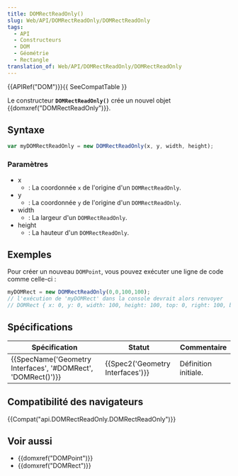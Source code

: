```yaml
---
title: DOMRectReadOnly()
slug: Web/API/DOMRectReadOnly/DOMRectReadOnly
tags:
  - API
  - Constructeurs
  - DOM
  - Géométrie
  - Rectangle
translation_of: Web/API/DOMRectReadOnly/DOMRectReadOnly
---
```

{{APIRef("DOM")}}{{ SeeCompatTable }}

Le constructeur **`DOMRectReadOnly()`** crée un nouvel objet {{domxref("DOMRectReadOnly")}}.

## Syntaxe

```js
var myDOMRectReadOnly = new DOMRectReadOnly(x, y, width, height);
```

### Paramètres

- x
  - : La coordonnée `x` de l'origine d'un `DOMRectReadOnly`.
- y
  - : La coordonnée `y` de l'origine d'un `DOMRectReadOnly`.
- width
  - : La largeur d'un `DOMRectReadOnly`.
- height
  - : La hauteur d'un `DOMRectReadOnly`.

## Exemples

Pour créer un nouveau `DOMPoint`, vous pouvez exécuter une ligne de code comme celle-ci :

```js
myDOMRect = new DOMRectReadOnly(0,0,100,100);
// l'exécution de 'myDOMRect' dans la console devrait alors renvoyer
// DOMRect { x: 0, y: 0, width: 100, height: 100, top: 0, right: 100, bottom: 100, left: 0 }
```

## Spécifications

| Spécification                                                                    | Statut                                       | Commentaire          |
| -------------------------------------------------------------------------------- | -------------------------------------------- | -------------------- |
| {{SpecName('Geometry Interfaces', '#DOMRect', 'DOMRect()')}} | {{Spec2('Geometry Interfaces')}} | Définition initiale. |

## Compatibilité des navigateurs

{{Compat("api.DOMRectReadOnly.DOMRectReadOnly")}}

## Voir aussi

- {{domxref("DOMPoint")}}
- {{domxref("DOMRect")}}
